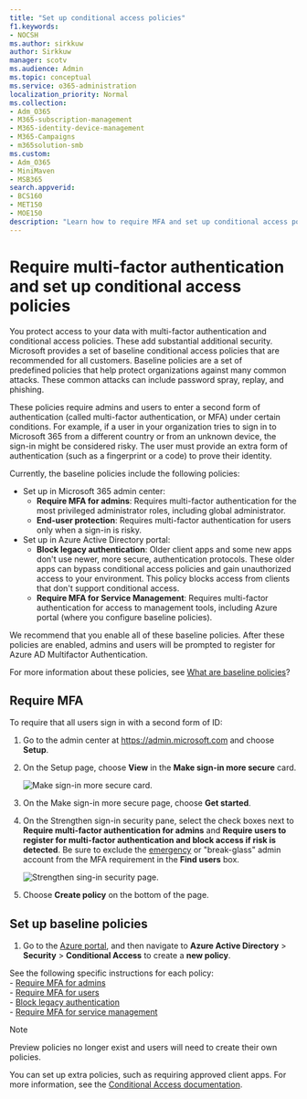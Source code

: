 ```yaml
---
title: "Set up conditional access policies"
f1.keywords:
- NOCSH
ms.author: sirkkuw
author: Sirkkuw
manager: scotv
ms.audience: Admin
ms.topic: conceptual
ms.service: o365-administration
localization_priority: Normal
ms.collection: 
- Adm_O365
- M365-subscription-management 
- M365-identity-device-management
- M365-Campaigns
- m365solution-smb
ms.custom:
- Adm_O365
- MiniMaven
- MSB365
search.appverid:
- BCS160
- MET150
- MOE150
description: "Learn how to require MFA and set up conditional access policies for Microsoft 365 for business."
---
```


# Require multi-factor authentication and set up conditional access policies

You protect access to your data with multi-factor authentication and conditional access policies. These add substantial additional security. Microsoft provides a set of baseline conditional access policies that are recommended for all customers. Baseline policies are a set of predefined policies that help protect organizations against many common attacks. These common attacks can include password spray, replay, and phishing.

These policies require admins and users to enter a second form of authentication (called multi-factor authentication, or MFA) under certain conditions. For example, if a user in your organization tries to sign in to Microsoft 365 from a different country or from an unknown device, the sign-in might be considered risky. The user must provide an extra form of authentication (such as a fingerprint or a code) to prove their identity.

Currently, the baseline policies include the following policies:

- Set up in Microsoft 365 admin center:
  - **Require MFA for admins**: Requires multi-factor authentication for the most privileged administrator roles, including global administrator.
  - **End-user protection**: Requires multi-factor authentication for users only when a sign-in is risky. 
- Set up in Azure Active Directory portal:
  - **Block legacy authentication**: Older client apps and some new apps don't use newer, more secure, authentication protocols. These older apps can bypass conditional access policies and gain unauthorized access to your environment. This policy blocks access from clients that don't support conditional access. 
  - **Require MFA for Service Management**: Requires multi-factor authentication for access to management tools, including Azure portal (where you configure baseline policies).

We recommend that you enable all of these baseline policies. After these policies are enabled, admins and users will be prompted to register for Azure AD Multifactor Authentication.

For more information about these policies, see [What are baseline policies](/azure/active-directory/conditional-access/concept-baseline-protection)?

## Require MFA

To require that all users sign in with a second form of ID:

1. Go to the admin center at <a href="https://go.microsoft.com/fwlink/p/?linkid=837890" target="_blank">https://admin.microsoft.com</a> and choose **Setup**.

2. On the Setup page, choose **View** in the **Make sign-in more secure** card.

    ![Make sign-in more secure card.](../media/setupmfa.png)
3. On the Make sign-in more secure page, choose **Get started**.

4. On the Strengthen sign-in security pane, select the check boxes next to **Require multi-factor authentication for admins** and **Require users to register for multi-factor authentication and block access if risk is detected**.
    Be sure to exclude the [emergency](m365-campaigns-protect-admin-accounts.md#create-an-emergency-admin-account) or "break-glass" admin account from the MFA requirement in the **Find users** box.

    ![Strengthen sing-in security page.](../media/requiremfa.png)

5. Choose **Create policy** on the bottom of the page.

## Set up baseline policies

1. Go to the [Azure portal](https://portal.azure.com), and then navigate to **Azure Active Directory** \> **Security** \> **Conditional Access** to create a **new policy**.

See the following specific instructions for each policy: <br>
    - [Require MFA for admins](/azure/active-directory/conditional-access/howto-baseline-protect-administrators) <br>
    - [Require MFA for users](/azure/active-directory/conditional-access/howto-baseline-protect-end-users) <br>
    - [Block legacy authentication](/azure/active-directory/conditional-access/howto-baseline-protect-legacy-auth) <br>
    - [Require MFA for service management](/azure/active-directory/conditional-access/howto-baseline-protect-azure)

> [!NOTE]
> Preview policies no longer exist and users will need to create their own policies.

You can set up extra policies, such as requiring approved client apps. For more information, see the [Conditional Access documentation](/azure/active-directory/conditional-access/).